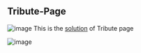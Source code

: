 ## Tribute-Page 
![image](https://github.com/7hakur/Tribute-Page/assets/27799498/9969d38c-a5c6-4ebc-b1c8-252b88610b1d)
This is the [solution]() of Tribute page


![image](https://github.com/7hakur/Tribute-Page/assets/27799498/253966b0-f8b6-429b-96ad-b547695d4aa2)



